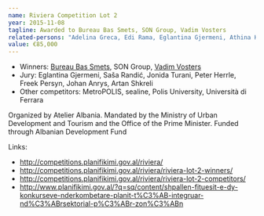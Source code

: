 ```yaml
---
name: Riviera Competition Lot 2
year: 2015-11-08
tagline: Awarded to Bureau Bas Smets, SON Group, Vadim Vosters
related-persons: "Adelina Greca, Edi Rama, Eglantina Gjermeni, Athina Kavaja, Bas Smets, Vadim Vosters, Sasa Randic, Jonida Turani, Peter Herrle, Freek Persyn, Johan Anrys, Artan Shkreli"
value: €85,000
---
```

* Winners: [Bureau Bas Smets](http://www.bassmets.be/), SON Group, [Vadim Vosters](http://vadimvosters.be/)
* Jury: Eglantina Gjermeni, Saša Randić, Jonida Turani, Peter Herrle, Freek Persyn, Johan Anrys, Artan Shkreli
* Other competitors: MetroPOLIS, sealine, Polis University, Università di Ferrara

Organized by Atelier Albania.
Mandated by the Ministry of Urban Development and Tourism and the Office of the Prime Minister.
Funded through Albanian Development Fund

Links:
* <http://competitions.planifikimi.gov.al/riviera/>
* <http://competitions.planifikimi.gov.al/riviera/riviera-lot-2-winners/>
* <http://competitions.planifikimi.gov.al/riviera/riviera-lot-2-competitors/>
* <http://www.planifikimi.gov.al/?q=sq/content/shpallen-fituesit-e-dy-konkurseve-nderkombetare-planit-t%C3%AB-integruar-nd%C3%ABrsektorial-p%C3%ABr-zon%C3%ABn>
